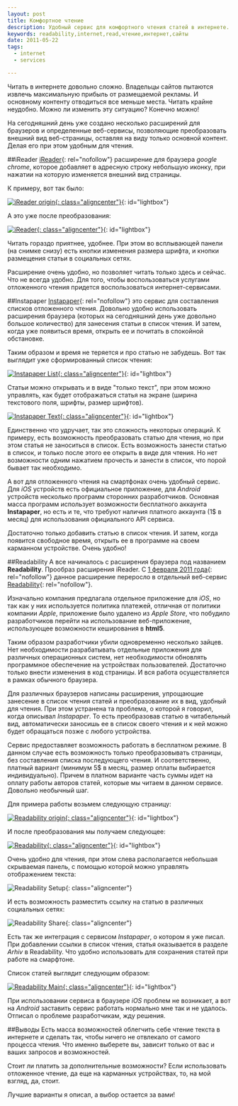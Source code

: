 ```yaml
--- 
layout: post
title: Комфортное чтение
description: Удобный сервис для комфортного чтения статей в интернете.
keywords: readability,internet,read,чтение,интернет,сайты
date: 2011-05-22
tags:
  - internet 
  - services

---
```

Читать в интернете довольно сложно. Владельцы сайтов пытаются извлечь максимальную
прибыль от размещаемой рекламы. И основному контенту отводиться все меньше места. Читать
крайне неудобно. Можно ли изменить эту ситуацию? Конечно можно!

На сегодняшний день уже создано несколько расширений для браузеров и определенные
веб-сервисы, позволяющие преобразовать внешний вид веб-страницы, оставляя на виду только
основной контент. Делая его при этом удобным для чтения.

##iReader
[iReader][]{: rel="nofollow"} расширение для браузера *google chrome*, которое добавляет в адресную строку
небольшую иконку, при нажатии на которую изменяется внешний вид страницы.

К примеру, вот так было:

[![iReader origin][1]{: class="aligncenter"}](http://static.juev.ru/2011/05/iReader-origin.png){: id="lightbox"}

А это уже после преобразования:

[![iReader][2]{: class="aligncenter"}](http://static.juev.ru/2011/05/iReader.png){: id="lightbox"}

Читать гораздо приятнее, удобнее. При этом во всплывающей панели (на снимке снизу) есть
кнопки изменения размера шрифта, и кнопки размещения статьи в социальных сетях.

Расширение очень удобно, но позволяет читать только здесь и сейчас. Что не всегда удобно.
Для того, чтобы воспользоваться услугами отложенного чтения придется воспользоваться
интернет-сервисами.

##Instapaper
[Instapaper][]{: rel="nofollow"} это сервис для составления списков отложенного чтения.
Довольно удобно использовать расширения браузера (которых на сегодняшний день уже довольно
большое количество) для занесения статьи в список чтения. И затем, когда уже появиться
время, открыть ее и почитать в спокойной обстановке. 

Таким образом и время не теряется и про статью не забудешь. Вот так выглядит уже
сформированный список чтения:

[![Instapaper List][3]{: class="aligncenter"}](http://static.juev.ru/2011/05/instapaper-list.png){: id="lightbox"}

Статьи можно открывать и в виде "только текст", при этом можно управлять, как будет
отображаться статья на экране (ширина текстового поля, шрифты, размер шрифтов).

[![Instapaper Text][4]{: class="aligncenter"}](http://static.juev.ru/2011/05/instapaper-text.png){: id="lightbox"}

Единственно что удручает, так это сложность некоторых операций. К примеру, есть
возможность преобразовать статью для чтения, но при этом статья не заноситься в список.
Есть возможность занести статью в список, и только после этого ее открыть в виде для
чтения. Но нет возможности одним нажатием прочесть и занести в список, что порой бывает
так необходимо.

А вот для отложенного чтения на смартфонах очень удобный сервис. Для *iOS* устройств есть
официальное приложение, для *Android* устройств несколько программ сторонних
разработчиков. Основная масса программ использует возможности бесплатного аккаунта
**Instapaper**, но есть и те, что требуют наличия платного аккаунта (1$ в месяц) для использования
официального API сервиса. 

Достаточно только добавить статью в список чтения. И затем, когда появится свободное
время, открыть ее в программе на своем карманном устройстве. Очень удобно!

##Readability
А все начиналось с расширения браузера под названием **Readability**. Прообраз расширения
iReader. С [1 февраля 2011 года][5]{: rel="nofollow"} данное расширение переросло в отдельный веб-сервис
[Readability][]{: rel="nofollow"}.

Изначально компания предлагала отдельное приложение для *iOS*, но так как у них
используется политика платежей, отличная от политики компании *Apple*, приложение было
удалено из *Apple Store*, что побудило разработчиков перейти на использование
веб-приложение, использующее возможности кеширования в **html5**.

Таким образом разработчики убили одновременно несколько зайцев. Нет необходимости
разрабатывать отдельные приложения для различных операционных систем, нет необходимости
обновлять программное обеспечение на устройствах пользователей. Достаточно только внести
изменения в код страницы. И вся работа осуществляется в рамках обычного браузера. 

Для различных браузеров написаны расширения, упрощающие занесение в список чтения статей и
преобразование их в вид, удобный для чтения. При этом устранена та проблема, о которой я
говорил, когда описывал *Instapaper*. То есть преобразовав статью в читабельный вид,
автоматически заносишь ее в список своего чтения и к ней можно будет обращаться позже с
любого устройства. 

Сервис предоставляет возможность работать в бесплатном режиме. В данном случае есть
возможность только преобразовывать страницы, без составления списка последующего чтения. И
соответственно, платный вариант (минимум 5$ в месяц, размер оплаты выбирается
индивидуально). Причем в платном варианте часть суммы идет на оплату работы авторов
статей, которые мы читаем в данном сервисе. Довольно необычный шаг.

Для примера работы возьмем следующую страницу:

[![Readability origin][6]{: class="aligncenter"}](http://static.juev.ru/2011/05/readability-origin.png){: id="lightbox"}

И после преобразования мы получаем следующее:

[![Readability][7]{: class="aligncenter"}](http://static.juev.ru/2011/05/readability-read.png){: id="lightbox"}

Очень удобно для чтения, при этом слева располагается небольшая скрываемая панель, с
помощью которой можно управлять отображением текста:

![Readability Setup][8]{: class="aligncenter"}

И есть возможность разместить ссылку на статью в различных социальных сетях:

![Readability Share][9]{: class="aligncenter"}

Есть так же интеграция с сервисом *Instapaper*, о котором я уже писал. При добавлении
ссылки в список чтения, статья оказывается в разделе *Arhiv* в Readability. Что удобно
использовать для сохранения статей при работе на смарфтоне. 

Список статей выглядит следующим образом:

[![Readability Main][10]{: class="aligncenter"}](http://static.juev.ru/2011/05/readability-main.png){: id="lightbox"}

При использовании сервиса в браузере *iOS* проблем не возникает, а вот на *Android*
заставить сервис работать нормально мне так и не удалось. Отписал о проблеме
разработчикам, жду решения. 

##Выводы
Есть масса возможностей облегчить себе чтение текста в интернете и сделать так, чтобы
ничего не отвлекало от самого процесса чтения. Что именно выберете вы, зависит только от вас и
ваших запросов и возможностей. 

Стоит ли платить за дополнительные возможности? Если использовать отложенное чтение, да
еще на карманных устройствах, то, на мой взгляд, да, стоит. 

Лучшие варианты я описал, а выбор остается за вами!

[iReader]: https://chrome.google.com/webstore/detail/ppelffpjgkifjfgnbaaldcehkpajlmbc?hl=ru 
  "iReader"
[Instapaper]: http://www.instapaper.com/ "Instapaper"
[1]: http://static.juev.ru/2011/05/iReader-origin-th.png "iReader origin"
[2]: http://static.juev.ru/2011/05/iReader-th.png "iReader"
[3]: http://static.juev.ru/2011/05/instapaper-list-th.png "Instapaper List"
[4]: http://static.juev.ru/2011/05/instapaper-text-th.png "Instapaper Text"
[5]: http://lab.arc90.com/2009/03/02/readability/ "Readability"
[Readability]: https://www.readability.com "Readability"
[6]: http://static.juev.ru/2011/05/readability-origin-th.png "Origin"
[7]: http://static.juev.ru/2011/05/readability-read-th.png "Readability Read"
[8]: http://static.juev.ru/2011/05/readability-setup.png "Readability Setup"
[9]: http://static.juev.ru/2011/05/readability-share.png "Readability Share"
[10]: http://static.juev.ru/2011/05/readability-main-th.png "Readability Main"

